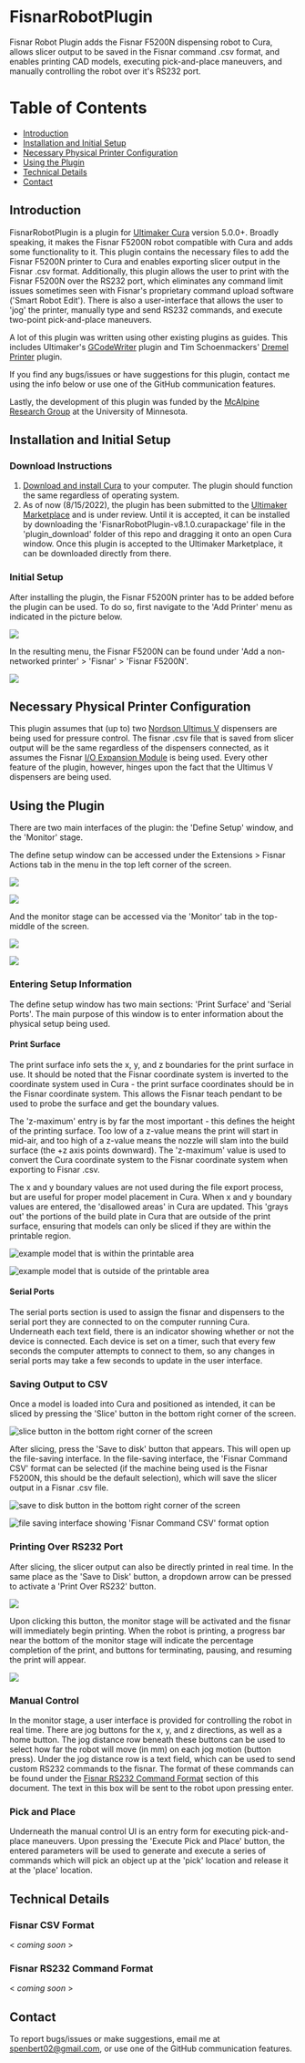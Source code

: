# FisnarRobotPlugin
Fisnar Robot Plugin adds the Fisnar F5200N dispensing robot to Cura,
allows slicer output to be saved in the Fisnar command .csv format, and
enables printing CAD models, executing pick-and-place maneuvers, and manually
controlling the robot over it's RS232 port.

# Table of Contents
- [Introduction](#introduction)
- [Installation and Initial Setup](#installation-and-initial-setup)
- [Necessary Physical Printer Configuration](#necessary-physical-printer-configuration)
- [Using the Plugin](#using-the-plugin)
- [Technical Details](#technical-details)
- [Contact](#contact)

## Introduction
FisnarRobotPlugin is a plugin for [Ultimaker Cura](https://ultimaker.com/software/ultimaker-cura) version 5.0.0+. Broadly speaking, it makes the Fisnar F5200N
robot compatible with Cura and adds some functionality to it. This plugin contains the necessary files to add
the Fisnar F5200N printer to Cura and enables exporting slicer output in the
Fisnar .csv format. Additionally, this plugin allows the user to print
with the Fisnar F5200N over the RS232 port, which eliminates any command limit
issues sometimes seen with Fisnar's proprietary command upload software ('Smart
Robot Edit'). There is also a user-interface that allows the user to 'jog' the
printer, manually type and send RS232 commands, and execute two-point pick-and-place
maneuvers.

A lot of this plugin was written using other existing plugins as guides. This
includes Ultimaker's [GCodeWriter](https://github.com/Ultimaker/Cura/tree/main/plugins/GCodeWriter) plugin and Tim Schoenmackers' [Dremel Printer](https://github.com/timmehtimmeh/Cura-Dremel-Printer-Plugin) plugin.

If you find any bugs/issues or have suggestions for this plugin, contact me
using the info below or use one of the GitHub communication features.

Lastly, the development of this plugin was funded by the [McAlpine Research Group](https://sites.google.com/view/mcalpineresearchgroup/home) at the University of Minnesota.

## Installation and Initial Setup

### Download Instructions
1. [Download and install Cura](https://ultimaker.com/software/ultimaker-cura) to your computer. The
plugin should function the same regardless of operating system.
2. As of now (8/15/2022), the plugin has been submitted to the [Ultimaker Marketplace](https://marketplace.ultimaker.com/app/cura/plugins)
and is under review. Until it is accepted, it can be installed by downloading the 'FisnarRobotPlugin-v8.1.0.curapackage'
file in the 'plugin_download' folder of this repo and dragging it onto an open Cura window. Once this
plugin is accepted to the Ultimaker Marketplace, it can be downloaded directly from there.


### Initial Setup
After installing the plugin, the Fisnar F5200N printer has to be added
before the plugin can be used. To do so, first navigate to the 'Add Printer' menu
as indicated in the picture below.

![](docs/doc_pics/add_printer_menu.png)

In the resulting menu, the Fisnar F5200N can be found under 'Add a non-networked
printer' > 'Fisnar' > 'Fisnar F5200N'.

![](docs/doc_pics/fisnar_add_printer_location.png)

## Necessary Physical Printer Configuration
This plugin assumes that (up to) two [Nordson Ultimus V](https://www.nordson.com/en/divisions/efd/products/fluid-dispensing-systems/ultimus-v-high-precision-dispenser)
dispensers are being used for pressure control. The fisnar .csv file that is saved
from slicer output will be the same regardless of the dispensers connected, as
it assumes the Fisnar [I/O Expansion Module](https://www.fisnar.com/products/robotics/robotic-accessories/robot-add-ons/) is being
used. Every other feature of the plugin, however, hinges upon the fact that the
Ultimus V dispensers are being used.

## Using the Plugin
There are two main interfaces of the plugin: the 'Define Setup' window, and the
'Monitor' stage.

The define setup window can be accessed under the Extensions > Fisnar Actions
tab in the menu in the top left corner of the screen.

![](docs/doc_pics/menu_access_2.png)

![](docs/doc_pics/define_setup_window_2.png)

And the monitor stage can be accessed via the 'Monitor' tab in the top-middle of
the screen.

![](docs/doc_pics/monitor_tab.png)

![](docs/doc_pics/monitor_window_2.png)

### Entering Setup Information
The define setup window has two main sections: 'Print Surface' and 'Serial
Ports'. The main purpose of this window is to enter information about the
physical setup being used.

#### Print Surface
The print surface info sets the x, y, and z boundaries for the print surface
in use. It should be noted that the Fisnar coordinate system is inverted to
the coordinate system used in Cura - the print surface coordinates should be
in the Fisnar coordinate system. This allows the Fisnar teach pendant to be used
to probe the surface and get the boundary values.

The 'z-maximum' entry is by far the most important - this defines the height of
the printing surface. Too low of a z-value means the print will start in mid-air,
and too high of a z-value means the nozzle will slam into the build surface (the +z axis points downward). The
'z-maximum' value is used to convert the Cura coordinate system to the Fisnar
coordinate system when exporting to Fisnar .csv.

The x and y boundary values are not used during the file export process, but
are useful for proper model placement in Cura. When x and y boundary values
are entered, the 'disallowed areas' in Cura are updated. This 'grays out'
the portions of the build plate in Cura that are outside of the print
surface, ensuring that models can only be sliced if they are within the
printable region.

![example model that is within the printable area](docs/doc_pics/in_area_model.png)

![example model that is outside of the printable area](docs/doc_pics/out_of_area_model.png)

#### Serial Ports
The serial ports section is used to assign the fisnar and dispensers to the
serial port they are connected to on the computer running Cura. Underneath
each text field, there is an indicator showing whether or not the device
is connected. Each device is set on a timer, such that every few seconds
the computer attempts to connect to them, so any changes in serial ports
may take a few seconds to update in the user interface.

### Saving Output to CSV
Once a model is loaded into Cura and positioned as intended, it can be sliced
by pressing the 'Slice' button in the bottom right corner of the screen.

![slice button in the bottom right corner of the screen](docs/doc_pics/slice_button.png)

After slicing, press the 'Save to disk' button that appears. This will open
up the file-saving interface. In the file-saving interface, the 'Fisnar Command CSV' format can be selected (if the machine being used is the Fisnar F5200N, this should be the default selection), which will save the slicer output in a Fisnar .csv file.

![save to disk button in the bottom right corner of the screen](docs/doc_pics/save_to_disk.png)

![file saving interface showing 'Fisnar Command CSV' format option](docs/doc_pics/file_saving_ui.png)

### Printing Over RS232 Port
After slicing, the slicer output can also be directly printed in real time.
In the same place as the 'Save to Disk' button, a dropdown arrow can be pressed
to activate a 'Print Over RS232' button.

![](docs/doc_pics/print_over_button.png)

Upon clicking this button, the monitor stage will be activated and the fisnar
will immediately begin printing. When the robot is printing, a progress bar near the bottom of the monitor stage will
indicate the percentage completion of the print, and buttons for
terminating, pausing, and resuming the print will appear.

![](docs/doc_pics/progress_footer.png)

### Manual Control
In the monitor stage, a user interface is provided for controlling the robot in real
time. There are jog buttons for the x, y, and z directions, as well as a home button.
The jog distance row beneath these buttons can be used to select how far the robot
will move (in mm) on each jog motion (button press). Under the jog distance row
is a text field, which can be used to send custom RS232 commands to the fisnar.
The format of these commands can be found under the [Fisnar RS232 Command Format](#fisnar-rs232-command-format) section of this document. The text in this box will be sent
to the robot upon pressing enter.

### Pick and Place
Underneath the manual control UI is an entry form for executing pick-and-place
maneuvers. Upon pressing the 'Execute Pick and Place' button, the entered parameters
will be used to generate and execute a series of commands which will pick an object up
at the 'pick' location and release it at the 'place' location.

## Technical Details
### Fisnar CSV Format
\< _coming soon_ \>

### Fisnar RS232 Command Format
\< _coming soon_ \>

## Contact
To report bugs/issues or make suggestions, email me at [spenbert02@gmail.com](mailto:spenbert02@gmail.com), or use one of the GitHub
communication features.
